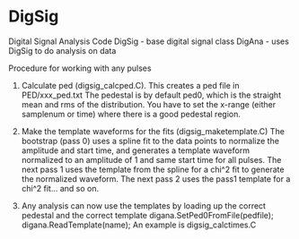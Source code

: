 # DigSig
Digital Signal Analysis Code
DigSig - base digital signal class
DigAna - uses DigSig to do analysis on data

Procedure for working with any pulses

1. Calculate ped (digsig_calcped.C).
   This creates a ped file in
      PED/xxx_ped.txt
   The pedestal is by default ped0, which is the straight mean and rms of the
   distribution.  You have to set the x-range (either samplenum or time) where
   there is a good pedestal region.

2. Make the template waveforms for the fits (digsig_maketemplate.C)
   The bootstrap (pass 0) uses a spline fit to the data points to normalize
   the amplitude and start time, and generates a template waveform normalized
   to an amplitude of 1 and same start time for all pulses.
   The next pass 1 uses the template from the spline for a chi^2 fit to
   generate the normalized waveform.
   The next pass 2 uses the pass1 template for a chi^2 fit... and so on.

3. Any analysis can now use the templates by loading up the correct pedestal
   and the correct template
       digana.SetPed0FromFile(pedfile);
       digana.ReadTemplate(name);
   An example is digsig_calctimes.C


